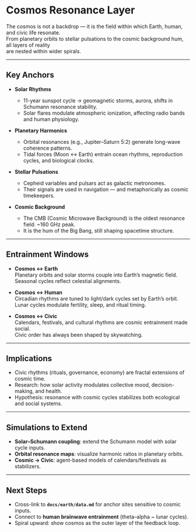 # Cosmos Resonance Layer

The cosmos is not a backdrop — it is the field within which Earth, human, and civic life resonate.  
From planetary orbits to stellar pulsations to the cosmic background hum, all layers of reality  
are nested within wider spirals.

---

## Key Anchors

- **Solar Rhythms**  
  - 11-year sunspot cycle → geomagnetic storms, aurora, shifts in Schumann resonance stability.  
  - Solar flares modulate atmospheric ionization, affecting radio bands and human physiology.  

- **Planetary Harmonics**  
  - Orbital resonances (e.g., Jupiter–Saturn 5:2) generate long-wave coherence patterns.  
  - Tidal forces (Moon ↔ Earth) entrain ocean rhythms, reproduction cycles, and biological clocks.  

- **Stellar Pulsations**  
  - Cepheid variables and pulsars act as galactic metronomes.  
  - Their signals are used in navigation — and metaphorically as cosmic timekeepers.  

- **Cosmic Background**  
  - The CMB (Cosmic Microwave Background) is the oldest resonance field: ~160 GHz peak.  
  - It is the hum of the Big Bang, still shaping spacetime structure.  

---

## Entrainment Windows

- **Cosmos ↔ Earth**  
  Planetary orbits and solar storms couple into Earth’s magnetic field.  
  Seasonal cycles reflect celestial alignments.  

- **Cosmos ↔ Human**  
  Circadian rhythms are tuned to light/dark cycles set by Earth’s orbit.  
  Lunar cycles modulate fertility, sleep, and ritual timing.  

- **Cosmos ↔ Civic**  
  Calendars, festivals, and cultural rhythms are cosmic entrainment made social.  
  Civic order has always been shaped by skywatching.  

---

## Implications

- Civic rhythms (rituals, governance, economy) are fractal extensions of cosmic time.  
- Research: how solar activity modulates collective mood, decision-making, and health.  
- Hypothesis: resonance with cosmic cycles stabilizes both ecological and social systems.  

---

## Simulations to Extend

- **Solar–Schumann coupling**: extend the Schumann model with solar cycle inputs.  
- **Orbital resonance maps**: visualize harmonic ratios in planetary orbits.  
- **Cosmic → Civic**: agent-based models of calendars/festivals as stabilizers.  

---

## Next Steps

- Cross-link to **`docs/earth/data.md`** for anchor sites sensitive to cosmic inputs.  
- Connect to **human brainwave entrainment** (theta–alpha ~ lunar cycles).  
- Spiral upward: show cosmos as the outer layer of the feedback loop.  
